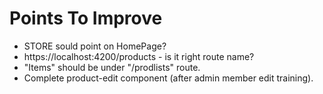 # Points To Improve

- STORE sould point on HomePage?
- https://localhost:4200/products - is it right route name?
- "Items" should be under "/prodlists" route.
- Complete product-edit component (after admin member edit training).

